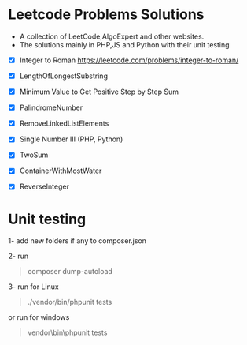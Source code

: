 # Leetcode Problems Solutions

- A collection of LeetCode,AlgoExpert and other websites.
- The solutions mainly in PHP,JS and Python with their unit testing


- [x] Integer to Roman
https://leetcode.com/problems/integer-to-roman/

- [x] LengthOfLongestSubstring
- [x] Minimum Value to Get Positive Step by Step Sum
- [x] PalindromeNumber
- [x] RemoveLinkedListElements
- [x] Single Number III (PHP, Python)
- [x] TwoSum
- [x] ContainerWithMostWater
- [x] ReverseInteger

# Unit testing
 1- add new folders if any to composer.json
 
 2- run 
 > composer dump-autoload
 
 3- run for Linux
 > ./vendor/bin/phpunit tests

 or run for windows
 > vendor\bin\phpunit tests 